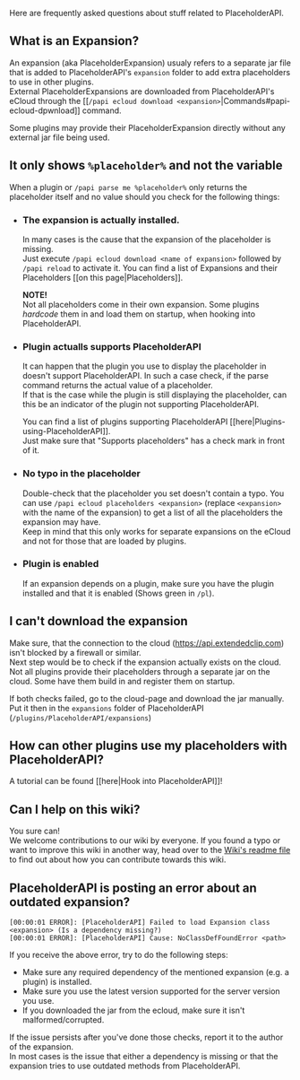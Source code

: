 [readme]: https://github.com/PlaceholderAPI/PlaceholderAPI/blob/wiki/README.md

Here are frequently asked questions about stuff related to PlaceholderAPI.

## What is an Expansion?
An expansion (aka PlaceholderExpansion) usualy refers to a separate jar file that is added to PlaceholderAPI's `expansion` folder to add extra placeholders to use in other plugins.  
External PlaceholderExpansions are downloaded from PlaceholderAPI's eCloud through the [[`/papi ecloud download <expansion>`|Commands#papi-ecloud-dpwnload]] command.

Some plugins may provide their PlaceholderExpansion directly without any external jar file being used.

## It only shows `%placeholder%` and not the variable
When a plugin or `/papi parse me %placeholder%` only returns the placeholder itself and no value should you check for the following things:

- ### The expansion is actually installed.
  In many cases is the cause that the expansion of the placeholder is missing.  
  Just execute `/papi ecloud download <name of expansion>` followed by `/papi reload` to activate it. You can find a list of Expansions and their Placeholders [[on this page|Placeholders]].
  
  **NOTE!**  
  Not all placeholders come in their own expansion. Some plugins *hardcode* them in and load them on startup, when hooking into PlaceholderAPI.
  
- ### Plugin actualls supports PlaceholderAPI
  It can happen that the plugin you use to display the placeholder in doesn't support PlaceholderAPI. In such a case check, if the parse command returns the actual value of a placeholder.  
  If that is the case while the plugin is still displaying the placeholder, can this be an indicator of the plugin not supporting PlaceholderAPI.
  
  You can find a list of plugins supporting PlaceholderAPI [[here|Plugins-using-PlaceholderAPI]].  
  Just make sure that "Supports placeholders" has a check mark in front of it.
  
- ### No typo in the placeholder
  Double-check that the placeholder you set doesn't contain a typo. You can use `/papi ecloud placeholders <expansion>` (replace `<expansion>` with the name of the expansion) to get a list of all the placeholders the expansion may have.  
  Keep in mind that this only works for separate expansions on the eCloud and not for those that are loaded by plugins.
  
- ### Plugin is enabled
  If an expansion depends on a plugin, make sure you have the plugin installed and that it is enabled (Shows green in `/pl`).

## I can't download the expansion
Make sure, that the connection to the cloud (https://api.extendedclip.com) isn't blocked by a firewall or similar.  
Next step would be to check if the expansion actually exists on the cloud. Not all plugins provide their placeholders through a separate jar on the cloud. Some have them build in and register them on startup.

If both checks failed, go to the cloud-page and download the jar manually. Put it then in the `expansions` folder of PlaceholderAPI (`/plugins/PlaceholderAPI/expansions`)

## How can other plugins use my placeholders with PlaceholderAPI?
A tutorial can be found [[here|Hook into PlaceholderAPI]]!

## Can I help on this wiki?
You sure can!  
We welcome contributions to our wiki by everyone. If you found a typo or want to improve this wiki in another way, head over to the [Wiki's readme file][readme] to find out about how you can contribute towards this wiki.

## PlaceholderAPI is posting an error about an outdated expansion?
```
[00:00:01 ERROR]: [PlaceholderAPI] Failed to load Expansion class <expansion> (Is a dependency missing?)
[00:00:01 ERROR]: [PlaceholderAPI] Cause: NoClassDefFoundError <path>
```

If you receive the above error, try to do the following steps:

- Make sure any required dependency of the mentioned expansion (e.g. a plugin) is installed.
- Make sure you use the latest version supported for the server version you use.
- If you downloaded the jar from the ecloud, make sure it isn't malformed/corrupted.

If the issue persists after you've done those checks, report it to the author of the expansion.  
In most cases is the issue that either a dependency is missing or that the expansion tries to use outdated methods from PlaceholderAPI.
